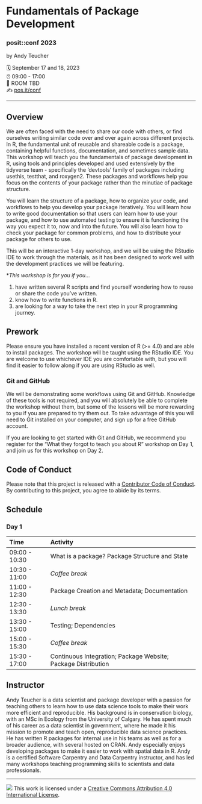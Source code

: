 # Fundamentals of Package Development

### posit::conf 2023

by Andy Teucher

<!-----

INSTRUCTIONS FOR INSTRUCTORS: Please insert information about your
workshop below. Then, add workshop content in the materials folder and
link to each session’s materials from the schedule below. You are
welcomed to add more rows to the schedule. We just ask that you take
breaks at the specified times. Once you are done adding information, you
can remove these instructions from the README.

Alternatively, you can completely redo the organization of this repo 
as a Quarto website or some other format you prefer to host your workshop
materials. The only requirement is that your workshop materials are hosted 
here.

----->

:spiral_calendar: September 17 and 18, 2023  
:alarm_clock:     09:00 - 17:00  
:hotel:           ROOM TBD  
:writing_hand:    [pos.it/conf](http://pos.it/conf)

-----

## Overview

We are often faced with the need to share our code with others, or find
ourselves writing similar code over and over again across different projects. In
R, the fundamental unit of reusable and shareable code is a package, containing helpful
functions, documentation, and sometimes sample data. This workshop will teach
you the fundamentals of package development in R, using tools and principles
developed and used extensively by the tidyverse team - specifically the
‘devtools’ family of packages including usethis, testthat, and roxygen2. These
packages and workflows help you focus on the contents of your package rather
than the minutiae of package structure.

You will learn the structure of a package, how to organize your code, and
workflows to help you develop your package iteratively. You will learn how to
write good documentation so that users can learn how to use your package, and
how to use automated testing to ensure it is functioning the way you expect it
to, now and into the future. You will also learn how to check your package for
common problems, and how to distribute your package for others to use.

This will be an interactive 1-day workshop, and we will be using the RStudio IDE
to work through the materials, as it has been designed to work well with the
development practices we will be featuring.

**This workshop is for you if you...*

1. have written several R scripts and find yourself wondering how to reuse or
   share the code you’ve written.
2. know how to write functions in R.
3. are looking for a way to take the next step in your R programming journey.

## Prework

Please ensure you have installed a recent version of R (>= 4.0) and are able to
install packages. The workshop will be taught using the RStudio IDE. You are
welcome to use whichever IDE you are comfortable with, but you will find it
easier to follow along if you are using RStudio as well.

### Git and GitHub

We will be demonstrating some workflows using Git and GitHub. Knowledge of these
tools is not required, and you will absolutely be able to complete the workshop
without them, but some of the lessons will be more rewarding to you if you are
prepared to try them out. To take advantage of this you will need to Git 
installed on your computer, and sign up for a free GitHub account.

If you are looking to get started with Git and GitHub,
we recommend you register for the “What they forgot to teach you about R”
workshop on Day 1, and join us for this workshop on Day 2.

## Code of Conduct

Please note that this project is released with a [Contributor Code of Conduct](https://contributor-covenant.org/version/2/1/CODE_OF_CONDUCT.html). 
By contributing to this project, you agree to abide by its terms.

## Schedule

### Day 1

| Time          | Activity                                                      |
| :------------ | :------------------------------------------------------------ |
| 09:00 - 10:30 | What is a package? Package Structure and State                |
| 10:30 - 11:00 | *Coffee break*                                                |
| 11:00 - 12:30 | Package Creation and Metadata; Documentation                  |
| 12:30 - 13:30 | *Lunch break*                                                 |
| 13:30 - 15:00 | Testing; Dependencies                                         |
| 15:00 - 15:30 | *Coffee break*                                                |
| 15:30 - 17:00 | Continuous Integration; Package Website; Package Distribution |

## Instructor

Andy Teucher is a data scientist and package developer with a passion for
teaching others to learn how to use data science tools to make their work more
efficient and reproducible. His background is in conservation biology, with an
MSc in Ecology from the University of Calgary. He has spent much of his career
as a data scientist in government, where he made it his mission to promote and
teach open, reproducible data science practices. He has written R packages for
internal use in his teams as well as for a broader audience, with several hosted
on CRAN. Andy especially enjoys developing packages to make it easier to work
with spatial data in R. Andy is a certified Software Carpentry and Data
Carpentry instructor, and has led many workshops teaching programming skills to
scientists and data professionals.

-----

![](https://i.creativecommons.org/l/by/4.0/88x31.png) This work is
licensed under a [Creative Commons Attribution 4.0 International
License](https://creativecommons.org/licenses/by/4.0/).
